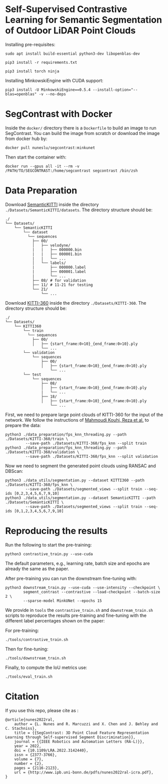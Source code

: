# Self-Supervised Contrastive Learning for Semantic Segmentation of Outdoor LiDAR Point Clouds

Installing pre-requisites:

`sudo apt install build-essential python3-dev libopenblas-dev`

`pip3 install -r requirements.txt`

`pip3 install torch ninja`

Installing MinkowskiEngine with CUDA support:

`pip3 install -U MinkowskiEngine==0.5.4 --install-option="--blas=openblas" -v --no-deps`

# SegContrast with Docker

Inside the `docker/` directory there is a `Dockerfile` to build an image to run SegContrast. You can build the image from scratch or download the image from docker hub by:

```
docker pull nuneslu/segcontrast:minkunet
```

Then start the container with:

```
docker run --gpus all -it --rm -v /PATH/TO/SEGCONTRAST:/home/segcontrast segcontrast /bin/zsh
```

# Data Preparation

Download [SemanticKITTI](http://www.semantic-kitti.org/dataset.html#download) inside the directory ```./Datasets/SemanticKITTI/datasets```. The directory structure should be:

```
./
└── Datasets/
    └── SemanticKITTI
        └── dataset
          └── sequences
            ├── 00/           
            │   ├── velodyne/	
            |   |	├── 000000.bin
            |   |	├── 000001.bin
            |   |	└── ...
            │   └── labels/ 
            |       ├── 000000.label
            |       ├── 000001.label
            |       └── ...
            ├── 08/ # for validation
            ├── 11/ # 11-21 for testing
            └── 21/
                └── ...
```
Download [KITTI-360](https://www.cvlibs.net/datasets/kitti-360/user_login.php) inside the directory ```./Datasets/KITTI-360```. The directory structure should be:
```
./
└── Datasets/
    └── KITTI360
        └── train
          └── sequences
            ├── 00/           
            │   ├── {start_frame:0>10}_{end_frame:0>10}.ply
                └── ...
        └── validation
            └── sequences
                ├── 00/
                │   ├── {start_frame:0>10}_{end_frame:0>10}.ply
                    └── ...
        └── test
            └── sequences
                ├── 08/
                │   ├── {start_frame:0>10}_{end_frame:0>10}.ply
                |   └── ...
                ├── 18/
                │   ├── {start_frame:0>10}_{end_frame:0>10}.ply
                    └── ...
```

First, we need to prepare large point clouds of KITTI-360 for the input of the network. We follow the instructions of [Mahmoudi Kouhi, Reza et al.](https://www.mdpi.com/2072-4292/15/4/982) to prepare the data:

```
python3 ./data_preparation/fps_knn_threading.py --path ./Datasets/KITTI-360/train \
         --save-path ./Datasets/KITTI-360/fps_knn --split train
python3 ./data_preparation/fps_knn_threading.py --path ./Datasets/KITTI-360/validation \
         --save-path ./Datasets/KITTI-360/fps_knn --split validation
```

Now we need to segment the generated point clouds using RANSAC and DBScan:

```
python3 ./data_utils/segmentation.py --dataset KITTI360 --path ./Datasets/KITTI-360/fps_knn \
         --save-path ./Datasets/segmented_views --split train --seq-ids [0,2,3,4,5,6,7,9,10]
python3 ./data_utils/segmentation.py --dataset SemanticKITTI --path ./Datasets/SemanticKITTI \
         --save-path ./Datasets/segmented_views --split train --seq-ids [0,1,2,3,4,5,6,7,9,10]
```

# Reproducing the results

Run the following to start the pre-training:

```
python3 contrastive_train.py --use-cuda
```

The default parameters, e.g., learning rate, batch size and epochs are already the same as the paper.

After pre-training you can run the downstream fine-tuning with:

```
python3 downstream_train.py --use-cuda --use-intensity --checkpoint \
        segment_contrast --contrastive --load-checkpoint --batch-size 2 \
        --sparse-model MinkUNet --epochs 15
```

We provide in `tools` the `contrastive_train.sh` and `downstream_train.sh` scripts to reproduce the results pre-training and fine-tuning with the different label percentages shown on the paper:

For pre-training:

```
./tools/contrastive_train.sh
```

Then for fine-tuning:

```
./tools/downstream_train.sh
```

Finally, to compute the IoU metrics use:

```
./tools/eval_train.sh
```

# Citation

If you use this repo, please cite as :

```
@article{nunes2022ral,
    author = {L. Nunes and R. Marcuzzi and X. Chen and J. Behley and C. Stachniss},
    title = {{SegContrast: 3D Point Cloud Feature Representation Learning through Self-supervised Segment Discrimination}},
    journal = {{IEEE Robotics and Automation Letters (RA-L)}},
    year = 2022,
    doi = {10.1109/LRA.2022.3142440},
    issn = {2377-3766},
    volume = {7},
    number = {2},
    pages = {2116-2123},
    url = {http://www.ipb.uni-bonn.de/pdfs/nunes2022ral-icra.pdf},
}
```
